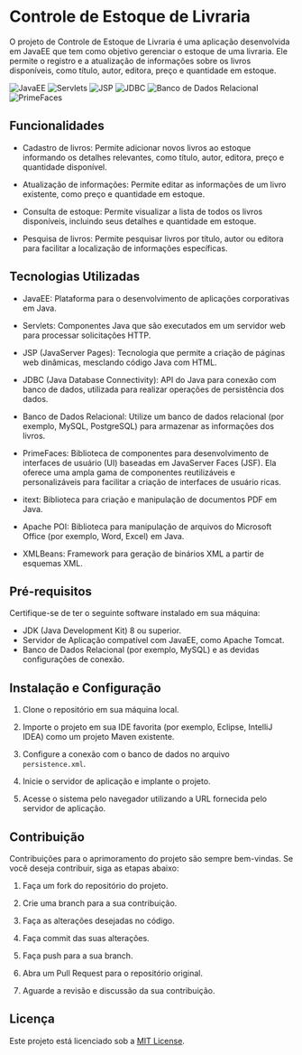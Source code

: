 # Controle de Estoque de Livraria

O projeto de Controle de Estoque de Livraria é uma aplicação desenvolvida em JavaEE que tem como objetivo gerenciar o estoque de uma livraria. Ele permite o registro e a atualização de informações sobre os livros disponíveis, como título, autor, editora, preço e quantidade em estoque.

![JavaEE](https://img.shields.io/badge/-JavaEE-007396?style=flat&logo=javaee&logoColor=white) 
![Servlets](https://img.shields.io/badge/-Servlets-007396?style=flat&logo=java&logoColor=white) 
![JSP](https://img.shields.io/badge/-JSP-007396?style=flat&logo=jsp&logoColor=white) 
![JDBC](https://img.shields.io/badge/-JDBC-007396?style=flat&logo=java&logoColor=white) 
![Banco de Dados Relacional](https://img.shields.io/badge/-Banco%20de%20Dados%20Relacional-007396?style=flat&logo=mysql&logoColor=white)
![PrimeFaces](https://img.shields.io/badge/-PrimeFaces-007396?style=flat&logo=primefaces&logoColor=white)

## Funcionalidades

- Cadastro de livros: Permite adicionar novos livros ao estoque informando os detalhes relevantes, como título, autor, editora, preço e quantidade disponível.

- Atualização de informações: Permite editar as informações de um livro existente, como preço e quantidade em estoque.

- Consulta de estoque: Permite visualizar a lista de todos os livros disponíveis, incluindo seus detalhes e quantidade em estoque.

- Pesquisa de livros: Permite pesquisar livros por título, autor ou editora para facilitar a localização de informações específicas.

## Tecnologias Utilizadas

- JavaEE: Plataforma para o desenvolvimento de aplicações corporativas em Java.

- Servlets: Componentes Java que são executados em um servidor web para processar solicitações HTTP.

- JSP (JavaServer Pages): Tecnologia que permite a criação de páginas web dinâmicas, mesclando código Java com HTML.

- JDBC (Java Database Connectivity): API do Java para conexão com banco de dados, utilizada para realizar operações de persistência dos dados.

- Banco de Dados Relacional: Utilize um banco de dados relacional (por exemplo, MySQL, PostgreSQL) para armazenar as informações dos livros.

- PrimeFaces: Biblioteca de componentes para desenvolvimento de interfaces de usuário (UI) baseadas em JavaServer Faces (JSF). Ela oferece uma ampla gama de componentes reutilizáveis e personalizáveis para facilitar a criação de interfaces de usuário ricas.

- itext: Biblioteca para criação e manipulação de documentos PDF em Java.

- Apache POI: Biblioteca para manipulação de arquivos do Microsoft Office (por exemplo, Word, Excel) em Java.

- XMLBeans: Framework para geração de binários XML a partir de esquemas XML.

## Pré-requisitos

Certifique-se de ter o seguinte software instalado em sua máquina:

- JDK (Java Development Kit) 8 ou superior.
- Servidor de Aplicação compatível com JavaEE, como Apache Tomcat.
- Banco de Dados Relacional (por exemplo, MySQL) e as devidas configurações de conexão.

## Instalação e Configuração

1. Clone o repositório em sua máquina local.

2. Importe o projeto em sua IDE favorita (por exemplo, Eclipse, IntelliJ IDEA) como um projeto Maven existente.

3. Configure a conexão com o banco de dados no arquivo `persistence.xml`.

4. Inicie o servidor de aplicação e implante o projeto.

5. Acesse o sistema pelo navegador utilizando a URL fornecida pelo servidor de aplicação.

## Contribuição

Contribuições para o aprimoramento do projeto são sempre bem-vindas. Se você deseja contribuir, siga as etapas abaixo:

1. Faça um fork do repositório do projeto.

2. Crie uma branch para a sua contribuição.

3. Faça as alterações desejadas no código.

4. Faça commit das suas alterações.

5. Faça push para a sua branch.

6. Abra um Pull Request para o repositório original.

7. Aguarde a revisão e discussão da sua contribuição.

## Licença

Este projeto está licenciado sob a [MIT License](LICENSE).
